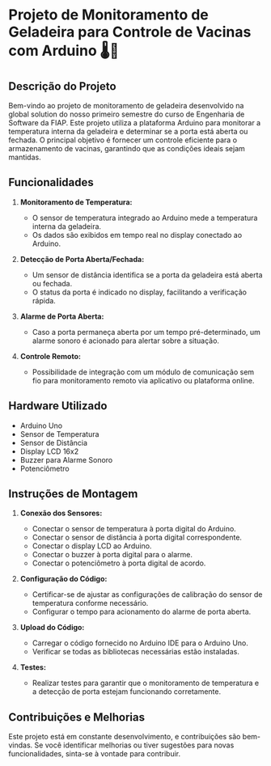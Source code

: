 # Projeto de Monitoramento de Geladeira para Controle de Vacinas com Arduino 🌡️🚪

## Descrição do Projeto

Bem-vindo ao projeto de monitoramento de geladeira desenvolvido na global solution do nosso primeiro semestre do curso de Engenharia de Software da FIAP. Este projeto utiliza a plataforma Arduino para monitorar a temperatura interna da geladeira e determinar se a porta está aberta ou fechada. O principal objetivo é fornecer um controle eficiente para o armazenamento de vacinas, garantindo que as condições ideais sejam mantidas.

## Funcionalidades

1. **Monitoramento de Temperatura:**
   - O sensor de temperatura integrado ao Arduino mede a temperatura interna da geladeira.
   - Os dados são exibidos em tempo real no display conectado ao Arduino.

2. **Detecção de Porta Aberta/Fechada:**
   - Um sensor de distância identifica se a porta da geladeira está aberta ou fechada.
   - O status da porta é indicado no display, facilitando a verificação rápida.

3. **Alarme de Porta Aberta:**
   - Caso a porta permaneça aberta por um tempo pré-determinado, um alarme sonoro é acionado para alertar sobre a situação.

4. **Controle Remoto:**
   - Possibilidade de integração com um módulo de comunicação sem fio para monitoramento remoto via aplicativo ou plataforma online.

## Hardware Utilizado

- Arduino Uno
- Sensor de Temperatura
- Sensor de Distância
- Display LCD 16x2
- Buzzer para Alarme Sonoro
- Potenciômetro

## Instruções de Montagem

1. **Conexão dos Sensores:**
   - Conectar o sensor de temperatura à porta digital do Arduino.
   - Conectar o sensor de distância à porta digital correspondente.
   - Conectar o display LCD ao Arduino.
   - Conectar o buzzer à porta digital para o alarme.
   - Conectar o potenciômetro à porta digital de acordo.

2. **Configuração do Código:**
   - Certificar-se de ajustar as configurações de calibração do sensor de temperatura conforme necessário.
   - Configurar o tempo para acionamento do alarme de porta aberta.

3. **Upload do Código:**
   - Carregar o código fornecido no Arduino IDE para o Arduino Uno.
   - Verificar se todas as bibliotecas necessárias estão instaladas.

4. **Testes:**
   - Realizar testes para garantir que o monitoramento de temperatura e a detecção de porta estejam funcionando corretamente.

## Contribuições e Melhorias

Este projeto está em constante desenvolvimento, e contribuições são bem-vindas. Se você identificar melhorias ou tiver sugestões para novas funcionalidades, sinta-se à vontade para contribuir.
